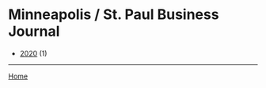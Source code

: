 # Minneapolis / St. Paul Business Journal

  * [2020](./minneapolis-st-paul-business-journal-2020.md/) (1)

----

[Home](../)
